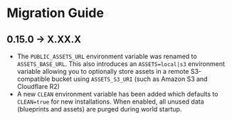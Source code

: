 # Migration Guide

## 0.15.0 -> X.XX.X

- The `PUBLIC_ASSETS_URL` environment variable was renamed to `ASSETS_BASE_URL`. This also introduces an `ASSETS=local|s3` environment variable allowing you to optionally store assets in a remote S3-compatible bucket using `ASSETS_S3_URI` (such as Amazon S3 and Cloudflare R2)
- A new `CLEAN` environment variable has been added which defaults to `CLEAN=true` for new installations. When enabled, all unused data (blueprints and assets) are purged during world startup.